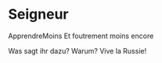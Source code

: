 Seigneur
========

ApprendreMoins
Et foutrement moins encore

Was sagt ihr dazu? Warum?
Vive la Russie!
